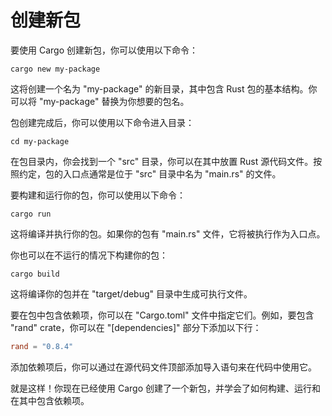 # 创建新包

要使用 Cargo 创建新包，你可以使用以下命令：

```shell
cargo new my-package
```

这将创建一个名为 "my-package" 的新目录，其中包含 Rust 包的基本结构。你可以将 "my-package" 替换为你想要的包名。

包创建完成后，你可以使用以下命令进入目录：

```shell
cd my-package
```

在包目录内，你会找到一个 "src" 目录，你可以在其中放置 Rust 源代码文件。按照约定，包的入口点通常是位于 "src" 目录中名为 "main.rs" 的文件。

要构建和运行你的包，你可以使用以下命令：

```shell
cargo run
```

这将编译并执行你的包。如果你的包有 "main.rs" 文件，它将被执行作为入口点。

你也可以在不运行的情况下构建你的包：

```shell
cargo build
```

这将编译你的包并在 "target/debug" 目录中生成可执行文件。

要在包中包含依赖项，你可以在 "Cargo.toml" 文件中指定它们。例如，要包含 "rand" crate，你可以在 "[dependencies]" 部分下添加以下行：

```toml
rand = "0.8.4"
```

添加依赖项后，你可以通过在源代码文件顶部添加导入语句来在代码中使用它。

就是这样！你现在已经使用 Cargo 创建了一个新包，并学会了如何构建、运行和在其中包含依赖项。

